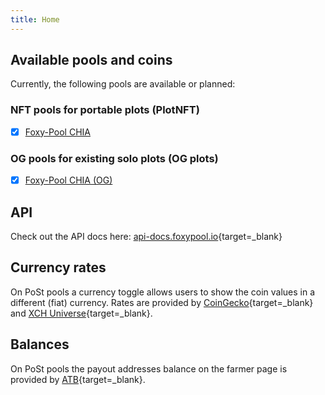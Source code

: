 ```yaml
---
title: Home
---
```


## Available pools and coins

Currently, the following pools are available or planned:

### NFT pools for portable plots (PlotNFT)

- [x] [Foxy-Pool CHIA](pools/chia/getting-started.md)

### OG pools for existing solo plots (OG plots)

- [x] [Foxy-Pool CHIA (OG)](pools/chia-og/getting-started.md)

## API

Check out the API docs here: [api-docs.foxypool.io](https://api-docs.foxypool.io){target=_blank}

## Currency rates

On PoSt pools a currency toggle allows users to show the coin values in a different (fiat) currency. Rates are provided by [CoinGecko](https://www.coingecko.com){target=_blank} and [XCH Universe](https://xchuniverse.com){target=_blank}.

## Balances

On PoSt pools the payout addresses balance on the farmer page is provided by [ATB](https://alltheblocks.net){target=_blank}.
